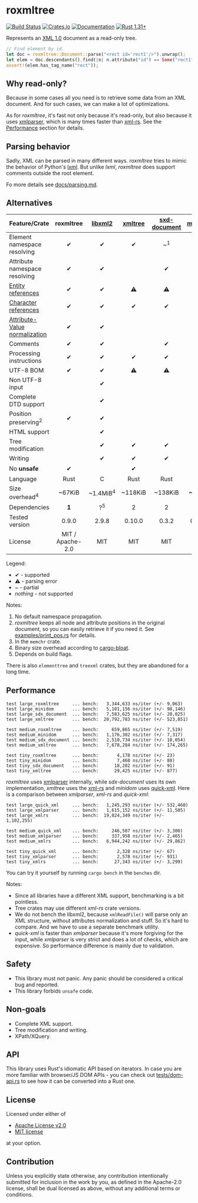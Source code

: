 # roxmltree
[![Build Status](https://travis-ci.org/RazrFalcon/roxmltree.svg?branch=master)](https://travis-ci.org/RazrFalcon/roxmltree)
[![Crates.io](https://img.shields.io/crates/v/roxmltree.svg)](https://crates.io/crates/roxmltree)
[![Documentation](https://docs.rs/roxmltree/badge.svg)](https://docs.rs/roxmltree)
[![Rust 1.31+](https://img.shields.io/badge/rust-1.31+-orange.svg)](https://www.rust-lang.org)

Represents an [XML 1.0](https://www.w3.org/TR/xml/) document as a read-only tree.

```rust
// Find element by id.
let doc = roxmltree::Document::parse("<rect id='rect1'/>").unwrap();
let elem = doc.descendants().find(|n| n.attribute("id") == Some("rect1")).unwrap();
assert!(elem.has_tag_name("rect"));
```

## Why read-only?

Because in some cases all you need is to retrieve some data from an XML document.
And for such cases, we can make a lot of optimizations.

As for *roxmltree*, it's fast not only because it's read-only, but also because
it uses [xmlparser], which is many times faster than [xml-rs].
See the [Performance](#performance) section for details.

## Parsing behavior

Sadly, XML can be parsed in many different ways. *roxmltree* tries to mimic the
behavior of Python's [lxml](https://lxml.de/).
But unlike *lxml*, *roxmltree* does support comments outside the root element.

Fo more details see [docs/parsing.md](https://github.com/RazrFalcon/roxmltree/blob/master/docs/parsing.md).

## Alternatives

| Feature/Crate                   | roxmltree        | [libxml2]           | [xmltree]        | [sxd-document]   | [minidom]        |
| ------------------------------- | :--------------: | :-----------------: | :--------------: | :--------------: | :--------------: |
| Element namespace resolving     | ✔                | ✔                   | ✔                | ~<sup>1</sup>    | ✔                |
| Attribute namespace resolving   | ✔                | ✔                   |                  | ✔                | ✔                |
| [Entity references]             | ✔                | ✔                   | ⚠                | ⚠                | ⚠                |
| [Character references]          | ✔                | ✔                   | ✔                | ✔                | ✔                |
| [Attribute-Value normalization] | ✔                | ✔                   |                  |                  |                  |
| Comments                        | ✔                | ✔                   |                  | ✔                | ✔                |
| Processing instructions         | ✔                | ✔                   | ✔                | ✔                |                  |
| UTF-8 BOM                       | ✔                | ✔                   | ⚠                | ⚠                | ✔                |
| Non UTF-8 input                 |                  | ✔                   |                  |                  |                  |
| Complete DTD support            |                  | ✔                   |                  |                  |                  |
| Position preserving<sup>2</sup> | ✔                | ✔                   |                  |                  |                  |
| HTML support                    |                  | ✔                   |                  |                  |                  |
| Tree modification               |                  | ✔                   | ✔                | ✔                | ✔                |
| Writing                         |                  | ✔                   | ✔                | ✔                | ✔                |
| No **unsafe**                   | ✔                |                     | ✔                |                  | ~<sup>3</sup>    |
| Language                        | Rust             | C                   | Rust             | Rust              | Rust            |
| Size overhead<sup>4</sup>       | ~67KiB           | ~1.4MiB<sup>4</sup> | ~118KiB          | ~138KiB           | **~63KiB**      |
| Dependencies                    | **1**            | ?<sup>5</sup>       | 2                | 2                 | 2               |
| Tested version                  | 0.9.0            | 2.9.8               | 0.10.0           | 0.3.2             | 0.11.1          |
| License                         | MIT / Apache-2.0 | MIT                 | MIT              | MIT               | MIT             |

Legend:

- ✔ - supported
- ⚠ - parsing error
- ~ - partial
- *nothing* - not supported

Notes:

1. No default namespace propagation.
2. *roxmltree* keeps all node and attribute positions in the original document,
   so you can easily retrieve it if you need it.
   See [examples/print_pos.rs](examples/print_pos.rs) for details.
3. In the `memchr` crate.
4. Binary size overhead according to [cargo-bloat](https://github.com/RazrFalcon/cargo-bloat).
5. Depends on build flags.

There is also `elementtree` and `treexml` crates, but they are abandoned for a long time.

[Entity references]: https://www.w3.org/TR/REC-xml/#dt-entref
[Character references]: https://www.w3.org/TR/REC-xml/#NT-CharRef
[Attribute-Value Normalization]: https://www.w3.org/TR/REC-xml/#AVNormalize

[libxml2]: http://xmlsoft.org/
[xmltree]: https://crates.io/crates/xmltree
[sxd-document]: https://crates.io/crates/sxd-document
[minidom]: https://gitlab.com/xmpp-rs/xmpp-rs/-/tree/master/minidom-rs

## Performance

```text
test large_roxmltree     ... bench:   3,344,633 ns/iter (+/- 9,063)
test large_minidom       ... bench:   5,101,156 ns/iter (+/- 98,146)
test large_sdx_document  ... bench:   7,583,625 ns/iter (+/- 20,025)
test large_xmltree       ... bench:  20,792,783 ns/iter (+/- 523,851)

test medium_roxmltree    ... bench:     659,865 ns/iter (+/- 7,519)
test medium_minidom      ... bench:   1,176,302 ns/iter (+/- 7,317)
test medium_sdx_document ... bench:   2,510,734 ns/iter (+/- 18,054)
test medium_xmltree      ... bench:   7,678,284 ns/iter (+/- 174,265)

test tiny_roxmltree      ... bench:       4,178 ns/iter (+/- 23)
test tiny_minidom        ... bench:       7,468 ns/iter (+/- 88)
test tiny_sdx_document   ... bench:      18,202 ns/iter (+/- 91)
test tiny_xmltree        ... bench:      29,425 ns/iter (+/- 877)
```

*roxmltree* uses [xmlparser] internally,
while *sdx-document* uses its own implementation,
*xmltree* uses the [xml-rs]
and *minidom* uses [quick-xml].
Here is a comparison between *xmlparser*, *xml-rs* and *quick-xml*:

```text
test large_quick_xml     ... bench:   1,245,293 ns/iter (+/- 532,460)
test large_xmlparser     ... bench:   1,615,152 ns/iter (+/- 11,505)
test large_xmlrs         ... bench:  19,024,349 ns/iter (+/- 1,102,255)

test medium_quick_xml    ... bench:     246,507 ns/iter (+/- 3,300)
test medium_xmlparser    ... bench:     337,958 ns/iter (+/- 2,465)
test medium_xmlrs        ... bench:   6,944,242 ns/iter (+/- 29,862)

test tiny_quick_xml      ... bench:       2,328 ns/iter (+/- 67)
test tiny_xmlparser      ... bench:       2,578 ns/iter (+/- 931)
test tiny_xmlrs          ... bench:      27,343 ns/iter (+/- 3,299)
```

You can try it yourself by running `cargo bench` in the `benches` dir.

Notes:

- Since all libraries have a different XML support, benchmarking is a bit pointless.
- Tree crates may use different *xml-rs* crate versions.
- We do not bench the libxml2, because `xmlReadFile()` will parse only an XML structure,
  without attributes normalization and stuff. So it's hard to compare.
  And we have to use a separate benchmark utility.
- *quick-xml* is faster than *xmlparser* because it's more forgiving for the input,
  while *xmlparser* is very strict and does a lot of checks, which are expensive.
  So performance difference is mainly due to validation.

[xml-rs]: https://crates.io/crates/xml-rs
[quick-xml]: https://crates.io/crates/quick-xml
[xmlparser]: https://crates.io/crates/xmlparser

## Safety

- This library must not panic. Any panic should be considered a critical bug and reported.
- This library forbids `unsafe` code.

## Non-goals

- Complete XML support.
- Tree modification and writing.
- XPath/XQuery.

## API

This library uses Rust's idiomatic API based on iterators.
In case you are more familiar with browser/JS DOM APIs - you can check out
[tests/dom-api.rs](tests/dom-api.rs) to see how it can be converted into a Rust one.

## License

Licensed under either of

- [Apache License v2.0](LICENSE-APACHE)
- [MIT license](LICENSE-MIT)

at your option.

## Contribution

Unless you explicitly state otherwise, any contribution intentionally submitted
for inclusion in the work by you, as defined in the Apache-2.0 license, shall be
dual licensed as above, without any additional terms or conditions.
